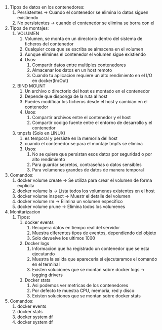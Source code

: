 1. Tipos de datos en los contenedores:
   1. Persistentes  -> Cuando el contenedor se elimina lo datos siguen existiendo
   2. No persistentes -> cuando el contenedor se elimina se borra con el
2. Tipos de montajes:
   1. VOLUMEN
      1.  Volumen, se monta en un directorio dentro del sistema de ficheros del contenedor
      2.  Cualquier cosa que se escriba se almacena en el volumen
      3.  Aunque elimines el contenedor el volumen sigue existiendo
      4.  Usos:
          1.  Compartir datos entre multiples contenedores
          2.  Almacenar los datos en un host remoto
          3.  Cuando tu aplicacion requiere un alto rendimiento en el I/O en docker(In/Out)
   2.  BIND MOUNT
       1.  Un archivo o directorio del host es montado en el contenedor
       2.  Depende que disponga de la ruta al host
       3.  Puedes modificar los ficheros desde el host y cambian en el contenedor
       4.  Usos:
           1.  Compartir archivos entre el contenedor y el host
           2.  Compartir codigo fuente entre el entorno de desarrollo y el contenedor
   3.  tmpsfs (Solo en LINUX)
       1.  es temporal y persiste en la memoria del host
       2.  cuando el contenedor se para el montaje tmpfs se elimina
       3.  Usos:
           1.  No se quiere que persistan esos datos por seguridad o por alto rendimiento
           2.  Para guardar secretos, contraseñas o datos sensibles
           3.  Para volumenes grandes de datos de manera temporal
3.  Comandos:
    1.  docker volume create  -> Se utiliza para crear el volumen de forma explicita
    2.  docker volume ls -> Lista todos los volumenes existentes en el host
    3.  docker volume inspect -> Muestr el detalle del volumen
    4.  docker volume rm -> Elimina un volumen especifico
    5.  docker volume prune -> Elimina todos los volumenes
4.  Monitarizacion
    1.  Tipos:
        1.  docker events
            1.  Recupera datos en tiempo real del servidor
            2.  Muestra diferentes tipos de eventos, dependiendo del objeto
            3.  Solo devuelve los ultimos 1000
        2.  Docker logs
            1.  Informacion que ha registrado un contenedor que se esta ejecutando
            2.  Muestra la salida que apareceria si ejecutaramos el comando en el terminal
            3.  Existen soluciones que se montan sobre docker logs -> logging drivers
        3.  Docker stats
            1.  Asi podemos ver metricas de los contenedores
            2.  Por defecto te muestra CPU, memoria, red y disco
            3.  Existen soluciones que se montan sobre docker stats
5.  Comandos:
    1.  docker events
    2.  docker stats
    3.  docker system df
    4.  docker system df